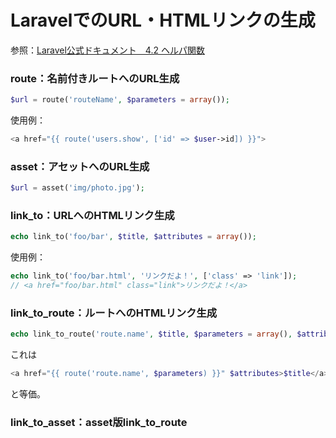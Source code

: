 # LaravelでのURL・HTMLリンクの生成


参照：[Laravel公式ドキュメント　4.2 ヘルパ関数](https://readouble.com/laravel/4.2/ja/helpers.html)


### route：名前付きルートへのURL生成  
```php
$url = route('routeName', $parameters = array());
```
使用例：
```php
<a href="{{ route('users.show', ['id' => $user->id]) }}">
```


### asset：アセットへのURL生成
```php
$url = asset('img/photo.jpg');
```


### link_to：URLへのHTMLリンク生成
```php
echo link_to('foo/bar', $title, $attributes = array());
```
使用例：
```php
echo link_to('foo/bar.html', 'リンクだよ！', ['class' => 'link']);
// <a href="foo/bar.html" class="link">リンクだよ！</a>
```


### link_to_route：ルートへのHTMLリンク生成
```php
echo link_to_route('route.name', $title, $parameters = array(), $attributes = array());
```
これは
```php
<a href="{{ route('route.name', $parameters) }}" $attributes>$title</a>
```
と等価。


### link_to_asset：asset版link_to_route